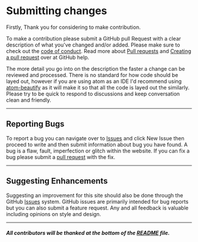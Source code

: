# Submitting changes
Firstly, Thank you for considering to make contribution.

To make a contribution please submit a GitHub pull Request with a clear description of what you've changed and/or
added. Please make sure to check out the [code of conduct][6]. Read more about [Pull requests][1] and
[Creating a pull request][2] over at GitHub help.

The more detail you go into on the description the faster a change can be reviewed and processed. There is no standard
for how code should be layed out, however if you are using atom as an IDE I'd recommend using [atom-beautify][3] as
it will make it so that all the code is layed out the similarly. Please try to be quick to respond to discussions
and keep conversation clean and friendly.
___
## Reporting Bugs

To report a bug you can navigate over to [Issues][4] and click New Issue then proceed to write and then submit
information about bug you have found. A bug is a flaw, fault, imperfection or glitch within the website. If you
can fix a bug please submit a [pull request][1] with the fix.
___
## Suggesting Enhancements

Suggesting an improvement for this site should also be done through the GitHub [Issues][4] system. GitHub issues
are primarily intended for bug reports but you can also submit a feature request. Any and all feedback is valuable
including opinions on style and design.
___
##### All contributors will be thanked at the bottom of the [README][5] file.



[1]: <https://help.github.com/pull-requests/> "Link to GitHub help on pull-requests"
[2]: <https://help.github.com/en/articles/creating-a-pull-request> "Link to GitHub Help on creating a pull-request"
[3]: <https://atom.io/packages/atom-beautify> "Link to Atom.io on the package atom-beautify"
[4]: <https://github.com/CallumBaston/CallumBaston.github.io/issues> "Link to the issues page for this repository"
[5]: <https://github.com/CallumBaston/CallumBaston.github.io/blob/master/README.md> "Link to this repository's README page"
[6]: <https://github.com/CallumBaston/CallumBaston.github.io/blob/master/CODE_OF_CONDUCT.md> "Link to this repository's code of conduct"
